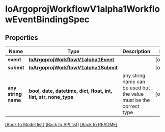 # IoArgoprojWorkflowV1alpha1WorkflowEventBindingSpec


## Properties
Name | Type | Description | Notes
------------ | ------------- | ------------- | -------------
**event** | [**IoArgoprojWorkflowV1alpha1Event**](IoArgoprojWorkflowV1alpha1Event.md) |  | [optional] 
**submit** | [**IoArgoprojWorkflowV1alpha1Submit**](IoArgoprojWorkflowV1alpha1Submit.md) |  | [optional] 
**any string name** | **bool, date, datetime, dict, float, int, list, str, none_type** | any string name can be used but the value must be the correct type | [optional]

[[Back to Model list]](../README.md#documentation-for-models) [[Back to API list]](../README.md#documentation-for-api-endpoints) [[Back to README]](../README.md)


